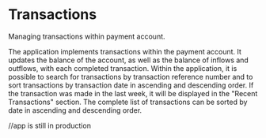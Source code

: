 # Transactions
Managing transactions within payment account.

The application implements transactions within the payment account. 
It updates the balance of the account, as well as the balance of inflows and outflows, with each completed transaction.
Within the application, it is possible to search for transactions by transaction reference number and to sort  transactions by transaction date in ascending and descending order.
If the transaction was made in the last week, it will be displayed in the "Recent Transactions" section. The complete list of transactions can be sorted by date in ascending and descending order.


//app is still in production
